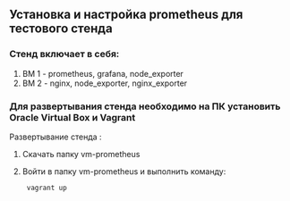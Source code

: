 ## Установка и настройка prometheus для тестового стенда

### Стенд включает в себя:
1. ВМ 1 - prometheus, grafana, node_exporter
2. BM 2 - nginx, node_exporter, nginx_exporter

### Для развертывания стенда необходимо на ПК установить Oracle Virtual Box и Vagrant 

Развертывание  стенда :
1. Скачать папку vm-prometheus 
2. Войти в папку vm-prometheus и выполнить команду:

        vagrant up
    
    

